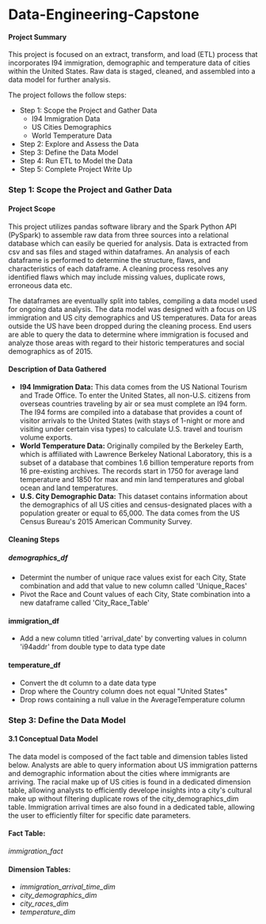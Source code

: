 # Data-Engineering-Capstone

#### Project Summary
This project is focused on an extract, transform, and load (ETL) process that incorporates I94 immigration, demographic and temperature data of cities within the United States.  Raw data is staged, cleaned, and assembled into a data model for further analysis. 

The project follows the follow steps:
* Step 1: Scope the Project and Gather Data
    * I94 Immigration Data
    * US Cities Demographics
    * World Temperature Data
* Step 2: Explore and Assess the Data
* Step 3: Define the Data Model
* Step 4: Run ETL to Model the Data
* Step 5: Complete Project Write Up

### Step 1: Scope the Project and Gather Data

#### Project Scope 
This project utilizes pandas software library and the Spark Python API (PySpark) to assemble raw data from three sources into a relational database which can easily be queried for analysis. Data is extracted from csv and sas files and staged within dataframes.  An analysis of each dataframe is performed to determine the structure, flaws, and characteristics of each dataframe.  A cleaning process resolves any identified flaws which may include missing values, duplicate rows, erroneous data etc.  
    
The dataframes are eventually  split into tables, compiling a data model used for ongoing data analysis. The data model was designed with a focus on US immigration and US city demographics and US temperatures.  Data for areas outside the US have been dropped during the cleaning process. End users are able to query the data to determine where immigration is focused and analyze those areas with regard to their historic temperatures and social demographics as of 2015. 

#### Description of Data Gathered
* __I94 Immigration Data:__ This data comes from the US National Tourism and Trade Office. To enter the United States, all non-U.S. citizens from overseas countries traveling by air or sea must complete an I94 form.  The I94 forms are compiled into a database that provides a count of visitor arrivals to the United States (with stays of 1-night or more and visiting under certain visa types) to calculate U.S. travel and tourism volume exports.  
* __World Temperature Data:__ Originally compiled by the Berkeley Earth, which is affiliated with Lawrence Berkeley National Laboratory, this is a subset of a database that combines 1.6 billion temperature reports from 16 pre-existing archives.  The records start in 1750 for average land temperature and 1850 for max and min land temperatures and global ocean and land temperatures.
* __U.S. City Demographic Data:__ This dataset contains information about the demographics of all US cities and census-designated places with a population greater or equal to 65,000. The data comes from the US Census Bureau's 2015 American Community Survey.

#### Cleaning Steps

##### demographics_df
* Determint the number of unique race values exist for each City, State combination and add that value to new column called 'Unique_Races'
* Pivot the Race and Count values of each City, State combination into a new dataframe called 'City_Race_Table'

#### immigration_df
* Add a new column titled 'arrival_date' by converting values in column 'i94addr' from double type to data type date


#### temperature_df
* Convert the dt column to a date data type
* Drop where the Country column does not equal "United States"
* Drop rows containing a null value in the AverageTemperature column

### Step 3: Define the Data Model
#### 3.1 Conceptual Data Model
The data model is composed of the fact table and dimension tables listed below.  Analysts are able to query information about US immigration patterns and demographic information about the cities where immigrants are arriving. The racial make up of US cities is found in a dedicated dimension table, allowing analysts to efficiently develope insights into a city's cultural make up without filtering duplicate rows of the city_demographics_dim table.  Immigration arrival times are also found in a dedicated table, allowing the user to efficiently filter for specific date parameters.

#### Fact Table:
_immigration_fact_

#### Dimension Tables:
* _immigration_arrival_time_dim_
* _city_demographics_dim_
* _city_races_dim_
* _temperature_dim_
